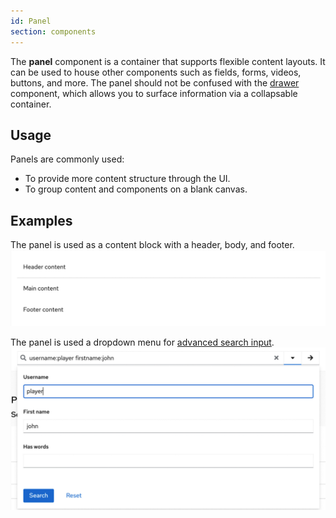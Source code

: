 ```yaml
---
id: Panel
section: components
---
```

The **panel** component is a container that supports flexible content layouts. It can be used to house other components such as fields, forms, videos, buttons, and more. The panel should not be confused with the <a href="https://www.patternfly.org/v4/components/drawer/design-guidelines/">drawer</a> component, which allows you to surface information via a collapsable container.

## Usage
Panels are commonly used:
- To provide more content structure through the UI.
- To group content and components on a blank canvas.

## Examples

The panel is used as a content block with a header, body, and footer.<br/>
<img src="./img/basic_panel.jpg" alt="A basic panel with a header, body and footer" width="600" /><br/>

The panel is used a dropdown menu for <a href="https://www.patternfly.org/v4/components/search-input/react-demos/#composable-advanced-search">advanced search input</a>.<br/>
<img src="./img/search_panel.jpg" alt="The panel is used a dropdown menu for advanced search input" width="600" />